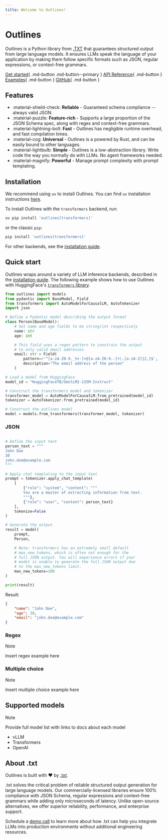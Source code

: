```yaml
---
title: Welcome to Outlines!
---
```


# Outlines

Outlines is a Python library from [.TXT](https://dottxt.co) that guarantees structured output from 
large language models. It ensures LLMs speak the language of your application by making them follow specific formats such as JSON, regular expressions, or context-free grammars.

[Get started](/docs/getting_started){ .md-button .md-button--primary }
[API Reference](/api/reference){ .md-button }
[Examples](/examples){ .md-button }
[GitHub](https://github.com/yourusername/outlines){ .md-button }

## Features

<div class="grid cards" markdown>

- :material-shield-check: __Reliable__ - Guaranteed schema compliance -- always valid JSON.
- :material-puzzle: __Feature-rich__ - Supports a large proportion of the JSON Schema spec, along with regex and context-free grammars.
- :material-lightning-bolt: __Fast__ - Outlines has negligible runtime overhead, and fast compilation times.
- :material-cog: __Universal__ - Outlines is a powered by Rust, and can be easily bound to other languages.
- :material-lightbulb: __Simple__ - Outlines is a low-abstraction library. Write code the way you normally do with LLMs. No agent frameworks needed.
- :material-magnify: __Powerful__ - Manage prompt complexity with prompt templating.

</div>

## Installation

We recommend using `uv` to install Outlines. You can find `uv` installation instructions [here](https://github.com/astral-sh/uv).

To install Outlines with the `transformers` backend, run:

```bash
uv pip install 'outlines[transformers]'
```

or the classic `pip`:

```bash
pip install 'outlines[transformers]'
```

For other backends, see the [installation guide](/installation).

## Quick start

Outlines wraps around a variety of LLM inference backends, described in the [installation guide](/installation). The following example shows how to use Outlines with HuggingFace's [`transformers` library](https://huggingface.co/docs/transformers/en/index).

```python
from outlines import models
from pydantic import BaseModel, Field
from transformers import AutoModelForCausalLM, AutoTokenizer
import json

# Define a Pydantic model describing the output format
class Person(BaseModel):
    # Set name and age fields to be string/int respectively
    name: str
    age: int

    # This field uses a regex pattern to constrain the output
    # to only valid email addresses
    email: str = Field(
        pattern=r'^[a-zA-Z0-9._%+-]+@[a-zA-Z0-9.-]+\.[a-zA-Z]{2,}$',
        description="The email address of the person"
    )

# Load a model from HuggingFace
model_id = "HuggingFaceTB/SmolLM2-135M-Instruct"

# Construct the transformers model and tokenizer
transformer_model = AutoModelForCausalLM.from_pretrained(model_id)
tokenizer = AutoTokenizer.from_pretrained(model_id)

# Construct the outlines model
model = models.from_transformers(transformer_model, tokenizer)
```

### JSON

```python

# Define the input text
person_text = """
John Doe
30
john.doe@example.com
"""

# Apply chat templating to the input text
prompt = tokenizer.apply_chat_template(
    [
        {"role": "system", "content": """
        You are a master of extracting information from text.
        """},
        {"role": "user", "content": person_text}
    ],
    tokenize=False
)

# Generate the output
result = model(
    prompt, 
    Person,

    # Note: transformers has an extremely small default
    # max_new_tokens, which is often not enough for the 
    # full JSON output. You will experience errors if your 
    # model is unable to generate the full JSON output due
    # to the max_new_tokens limit.
    max_new_tokens=100
)

print(result)
```

Result:

```json
{
    "name": "John Doe",
    "age": 30,
    "email": "john.doe@example.com"
}
```

### Regex

> [!NOTE]
> Insert regex example here

### Multiple choice

> [!NOTE]
> Insert multiple choice example here

## Supported models

> [!NOTE]
> Provide full model list with links to docs about each model

- vLLM
- Transformers
- OpenAI


## About .txt

Outlines is built with ❤️ by [.txt](https://dottxt.co). 

.txt solves the critical problem of reliable structured output generation for large language models. Our commercially-licensed libraries ensure 100% compliance with JSON Schema, regular expressions and context-free grammars while adding only microseconds of latency. Unlike open-source alternatives, we offer superior reliability, performance, and enterprise support.

Schedule a [demo call](https://cal.com/team/dottxt/sales) to learn more about how .txt can help you integrate LLMs into production environments without additional engineering resources.
